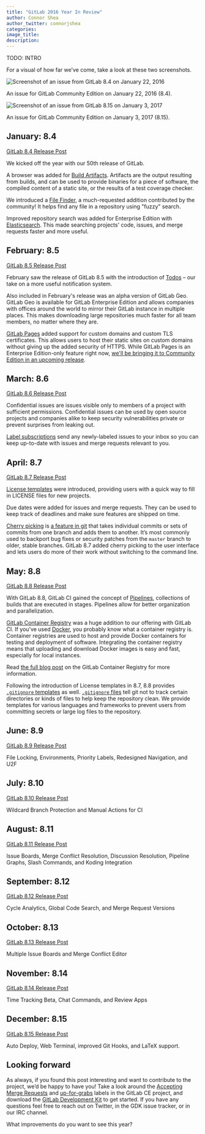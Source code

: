 ```yaml
---
title: "GitLab 2016 Year In Review"
author: Connor Shea
author_twitter: connorjshea
categories: 
image_title: 
description: 
---
```


TODO: INTRO

<!-- more -->

For a visual of how far we’ve come, take a look at these two screenshots.

![Screenshot of an issue from GitLab 8.4 on January 22, 2016](/images/2016-year-in-review/gitlab-8-4.png)

An issue for GitLab Community Edition on January 22, 2016 (8.4). 

![Screenshot of an issue from GitLab 8.15 on January 3, 2017](/images/2016-year-in-review/gitlab-8-15.png)

An issue for GitLab Community Edition on January 3, 2017 (8.15).

## January: 8.4

[GitLab 8.4 Release Post](https://about.gitlab.com/2016/01/22/gitlab-8-4-released/)

We kicked off the year with our 50th release of GitLab.

A browser was added for [Build Artifacts](https://docs.gitlab.com/ce/user/project/builds/artifacts.html). Artifacts are the output resulting from builds, and can be used to provide binaries for a piece of software, the compiled content of a static site, or the results of a test coverage checker.

We introduced a [File Finder](https://docs.gitlab.com/ce/workflow/file_finder.html), a much-requested addition contributed by the community! It helps find any file in a repository using "fuzzy" search.

Improved repository search was added for Enterprise Edition with [Elasticsearch](https://docs.gitlab.com/ee/integration/elasticsearch.html). This made searching projects' code, issues, and merge requests faster and more useful.

## February: 8.5

[GitLab 8.5 Release Post](https://about.gitlab.com/2016/02/22/gitlab-8-5-released/)

February saw the release of GitLab 8.5 with the introduction of [Todos](https://docs.gitlab.com/ee/workflow/todos.html) – our take on a more useful notification system.

Also included in February's release was an alpha version of GitLab Geo. GitLab Geo is available for GitLab Enterprise Edition and allows companies with offices around the world to mirror their GitLab instance in multiple places. This makes downloading large repositories much faster for all team members, no matter where they are.

[GitLab Pages](https://pages.gitlab.io/) added support for custom domains and custom TLS certificates. This allows users to host their static sites on custom domains without giving up the added security of HTTPS. While GitLab Pages is an Enterprise Edition-only feature right now, [we'll be bringing it to Community Edition in an upcoming release](https://about.gitlab.com/2016/12/24/were-bringing-gitlab-pages-to-community-edition/).

## March: 8.6

[GitLab 8.6 Release Post](https://about.gitlab.com/2016/03/22/gitlab-8-6-released/)

Confidential issues are issues visible only to members of a project with sufficient permissions. Confidential issues can be used by open source projects and companies alike to keep security vulnerabilities private or prevent surprises from leaking out.

[Label subscriptions](https://docs.gitlab.com/ce/user/project/labels.html#subscribe-to-labels) send any newly-labeled issues to your inbox so you can keep up-to-date with issues and merge requests relevant to you.

## April: 8.7

[GitLab 8.7 Release Post](https://about.gitlab.com/2016/04/22/gitlab-8-7-released/)

[License templates](https://docs.gitlab.com/ce/api/templates/licenses.html) were introduced, providing users with a quick way to fill in LICENSE files for new projects.

Due dates were added for issues and merge requests. They can be used to keep track of deadlines and make sure features are shipped on time.

[Cherry picking](https://docs.gitlab.com/ce/user/project/merge_requests/cherry_pick_changes.html) is [a feature in git](https://git-scm.com/docs/git-cherry-pick) that takes individual commits or sets of commits from one branch and adds them to another. It’s most commonly used to backport bug fixes or security patches from the `master` branch to older, stable branches. GitLab 8.7 added cherry picking to the user interface and lets users do more of their work without switching to the command line.

## May: 8.8

[GitLab 8.8 Release Post](https://about.gitlab.com/2016/05/22/gitlab-8-8-released/)

With GitLab 8.8, GitLab CI gained the concept of [Pipelines](https://docs.gitlab.com/ce/ci/pipelines.html), collections of builds that are executed in stages. Pipelines allow for better organization and parallelization.

[GitLab Container Registry](https://docs.gitlab.com/ce/user/project/container_registry.html) was a huge addition to our offering with GitLab CI. If you’ve used [Docker](https://www.docker.com/), you probably know what a container registry is. Container registries are used to host and provide Docker containers for testing and deployment of software. Integrating the container registry means that uploading and download Docker images is easy and fast, especially for local instances.

Read [the full blog post](https://about.gitlab.com/2016/05/23/gitlab-container-registry/) on the GitLab Container Registry for more information.

Following the introduction of License templates in 8.7, 8.8 provides [`.gitignore` templates](https://docs.gitlab.com/ce/api/templates/gitignores.html) as well. [`.gitignore` files](https://git-scm.com/docs/gitignore) tell git not to track certain directories or kinds of files to help keep the repository clean. We provide templates for various languages and frameworks to prevent users from committing secrets or large log files to the repository.

## June: 8.9

[GitLab 8.9 Release Post](https://about.gitlab.com/2016/06/22/gitlab-8-9-released/)

File Locking, Environments, Priority Labels, Redesigned Navigation, and U2F

## July: 8.10

[GitLab 8.10 Release Post](https://about.gitlab.com/2016/07/22/gitlab-8-10-released/)

Wildcard Branch Protection and Manual Actions for CI

## August: 8.11

[GitLab 8.11 Release Post](https://about.gitlab.com/2016/08/22/gitlab-8-11-released/)

Issue Boards, Merge Conflict Resolution, Discussion Resolution, Pipeline Graphs, Slash Commands, and Koding Integration

## September: 8.12

[GitLab 8.12 Release Post](https://about.gitlab.com/2016/09/22/gitlab-8-12-released/)

Cycle Analytics, Global Code Search, and Merge Request Versions

## October: 8.13

[GitLab 8.13 Release Post](https://about.gitlab.com/2016/10/22/gitlab-8-13-released/)

Multiple Issue Boards and Merge Conflict Editor

## November: 8.14

[GitLab 8.14 Release Post](https://about.gitlab.com/2016/11/22/gitlab-8-14-released/)

Time Tracking Beta, Chat Commands, and Review Apps

## December: 8.15 

[GitLab 8.15 Release Post](https://about.gitlab.com/2016/12/22/gitlab-8-15-released/)

Auto Deploy, Web Terminal, improved Git Hooks, and LaTeX support.

## Looking forward

As always, if you found this post interesting and want to contribute to the project, we’d be happy to have you! Take a look around the [Accepting Merge Requests](https://gitlab.com/gitlab-org/gitlab-ce/issues?scope=all&state=opened&utf8=%E2%9C%93&label_name%5B%5D=Accepting+Merge+Requests) and [up-for-grabs](https://gitlab.com/gitlab-org/gitlab-ce/issues?scope=all&state=opened&utf8=%E2%9C%93&label_name%5B%5D=up-for-grabs) labels in the GitLab CE project, and download the [GitLab Development Kit](https://gitlab.com/gitlab-org/gitlab-development-kit) to get started. If you have any questions feel free to reach out on Twitter, in the GDK issue tracker, or in our IRC channel. 

What improvements do you want to see this year? 

